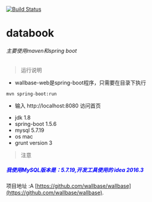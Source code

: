 [![Build Status](https://travis-ci.org/wallbase/wallbase.svg?branch=master)](https://travis-ci.org/wallbase/wallbase)
# databook
###### 主要使用maven和spring boot
>运行说明
* wallbase-web是spring-boot程序，只需要在目录下执行
```
mvn spring-boot:run
```
*  输入 http://localhost:8080 访问首页
- jdk 1.8
- spring-boot 1.5.6
- mysql 5.7.19
- os mac
- grunt version 3
>注意
##### <span style="color:blue;">我使用MySQL版本是：5.7.19,开发工具使用的 idea 2016.3 </span>

项目地址 :A [https://github.com/wallbase/wallbase](https://github.com/wallbase/wallbase).


